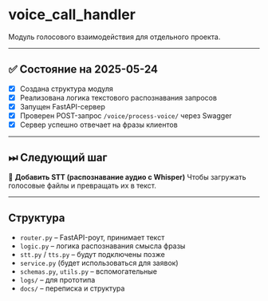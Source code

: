 # voice_call_handler

Модуль голосового взаимодействия для отдельного проекта.

---

## ✅ Состояние на 2025-05-24

- [x] Создана структура модуля
- [x] Реализована логика текстового распознавания запросов
- [x] Запущен FastAPI-сервер
- [x] Проверен POST-запрос `/voice/process-voice/` через Swagger
- [x] Сервер успешно отвечает на фразы клиентов

---

## ⏭ Следующий шаг

🧠 **Добавить STT (распознавание аудио с Whisper)**
Чтобы загружать голосовые файлы и превращать их в текст.

---

## Структура

- `router.py` – FastAPI-роут, принимает текст
- `logic.py` – логика распознавания смысла фразы
- `stt.py` / `tts.py` – будут подключены позже
- `service.py` (будет использоваться для заявок)
- `schemas.py`, `utils.py` – вспомогательные
- `logs/` – для прототипа
- `docs/` – переписка и структура
